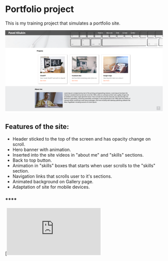 # Portfolio project

This is my training project that simulates a portfolio site.

![Portfolio page](assets/Screenshot.png)

## Features of the site:

- Header sticked to the top of the screen and has opacity change on scroll.
- Hero banner with animation.
- Inserted into the site videos in "about me" and "skills" sections.
- Back to top button.
- Animation in "skills" boxes that starts when user scrolls to the "skills" section.
- Navigation links that scrolls user to it's sections.
- Animated background on Gallery page.
- Adaptation of site for mobile devices.

### ****

[![Portfolio](https://public.bc.fi/s2300102/MyPortfolio/index.html)
